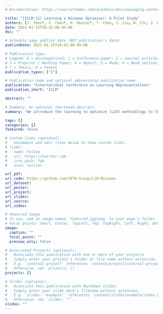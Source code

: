 ```yaml
---
# Documentation: https://sourcethemes.com/academic/docs/managing-content/

title: "[ICLR'21] Learning a Minimax Optimizer: A Pilot Study"
authors: [J. Shen*, X. Chen*, H. Heaton*, T. Chen, J. Liu, W. Yin, Z. Wang]
date: 2021-01-15T20:42:00-05:00
doi: ""

# Schedule page publish date (NOT publication's date).
publishDate: 2021-01-15T20:42:00-05:00

# Publication type.
# Legend: 0 = Uncategorized; 1 = Conference paper; 2 = Journal article;
# 3 = Preprint / Working Paper; 4 = Report; 5 = Book; 6 = Book section;
# 7 = Thesis; 8 = Patent
publication_types: ["1"]

# Publication name and optional abbreviated publication name.
publication: "International Conference on Learning Representations"
publication_short: "ICLR"

abstract: ""

# Summary. An optional shortened abstract.
summary: "We introduce the learning to optimize (L2O) methodology to the minimax problems for the first time, and addresses its accompanying unique challenges. We present Twin L2O, the first dedicated minimax L2O framework consisting of two LSTMs for updating min and max variables, respectively. We then discuss a crucial concern of Twin-L2O, i.e., its inevitably limited generalizability to unseen optimizees, and present two complementary strategies."

tags: []
categories: []
featured: false

# Custom links (optional).
#   Uncomment and edit lines below to show custom links.
# links:
# - name: Follow
#   url: https://twitter.com
#   icon_pack: fab
#   icon: twitter

url_pdf: 
url_code: https://github.com/VITA-Group/L2O-Minimax
url_dataset:
url_poster:
url_project:
url_slides:
url_source:
url_video:

# Featured image
# To use, add an image named `featured.jpg/png` to your page's folder. 
# Focal points: Smart, Center, TopLeft, Top, TopRight, Left, Right, BottomLeft, Bottom, BottomRight.
image:
  caption: ""
  focal_point: ""
  preview_only: false

# Associated Projects (optional).
#   Associate this publication with one or more of your projects.
#   Simply enter your project's folder or file name without extension.
#   E.g. `internal-project` references `content/project/internal-project/index.md`.
#   Otherwise, set `projects: []`.
projects: []

# Slides (optional).
#   Associate this publication with Markdown slides.
#   Simply enter your slide deck's filename without extension.
#   E.g. `slides: "example"` references `content/slides/example/index.md`.
#   Otherwise, set `slides: ""`.
slides: ""
---
```


